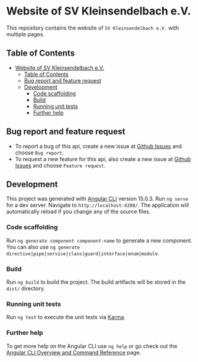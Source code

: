 # Website of SV Kleinsendelbach e.V.

This repository contains the website of `SV Kleinsendelbach e.V.` with multiple pages.

## Table of Contents

- [Website of SV Kleinsendelbach e.V.](#website-of-sv-kleinsendelbach-ev)
    - [Table of Contents](#table-of-contents)
    - [Bug report and feature request](#bug-report-and-feature-request)
    - [Development](#development)
        - [Code scaffolding](#code-scaffolding)
        - [Build](#build)
        - [Running unit tests](#running-unit-tests)
        - [Further help](#further-help)

## Bug report and feature request

- To report a bug of this api, create a new issue at [Github Issues](https://github.com/svkleinsendelbach/website/issues) and choose `Bug report`.
- To request a new feature for this api, also create a new issue at [Github Issues](https://github.com/svkleinsendelbach/website/issues) and choose `Feature request`.

## Development

This project was generated with [Angular CLI](https://github.com/angular/angular-cli) version 15.0.3. Run `ng serve` for a dev server. Navigate to `http://localhost:4200/`. The application will automatically reload if you change any of the source files.

### Code scaffolding

Run `ng generate component component-name` to generate a new component. You can also use `ng generate directive|pipe|service|class|guard|interface|enum|module`.

### Build

Run `ng build` to build the project. The build artifacts will be stored in the `dist/` directory.

### Running unit tests

Run `ng test` to execute the unit tests via [Karma](https://karma-runner.github.io).

### Further help

To get more help on the Angular CLI use `ng help` or go check out the [Angular CLI Overview and Command Reference](https://angular.io/cli) page.
